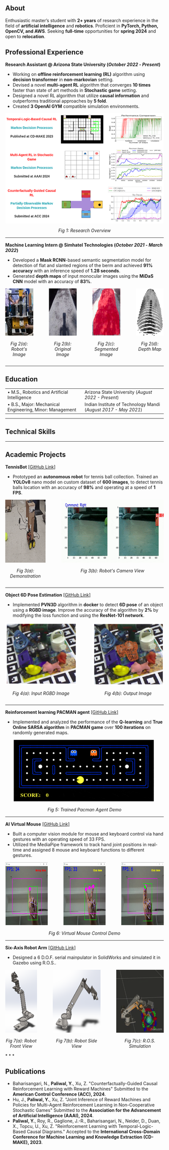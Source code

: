 
## About
Enthusiastic master’s student with **2+ years** of research experience in the field of **artificial intelligence** and **robotics**. Proficient in **PyTorch, Python, OpenCV, and AWS**. Seeking **full-time** opportunities for **spring 2024** and open to **relocation**.

## Professional Experience
**Research Assistant @ Arizona State University (_October 2022_ - _Present_)**
- Working on **offline reinforcement learning (RL)** algorithm using **decision transformer** in **non-markovian** setting.
- Devised a novel **multi-agent RL** algorithm that converges **10 times** faster than state of art methods in **Stochastic game** setting.
- Designed a novel RL algorithm that utilize **causal information** and outperforms traditional approaches by **5 fold**.
- Created **3 OpenAI GYM** compatible simulation environments.

<div style="display: flex; justify-content: center;">
  <img src="/assets/img/research_hori.png" alt="Research Overview" width="550" height="350">
</div>
<p style="text-align: center;"><em>Fig 1: Research Overview</em></p>

* * *

**Machine Learning Intern @ Simhatel Technologies (_October 2021_ - _March 2022_)**
- Developed a **Mask RCNN**-based semantic segmentation model for detection of flat and slanted regions of the berm and achieved **91% accuracy** with an inference speed of **1.28 seconds**.
- Generated **depth maps** of input monocular images using the **MiDaS CNN** model with an accuracy of **83%**.

<div style="display: flex; justify-content: center;">
  <div style="text-align: center; margin-right: 50px;">
    <img src="/assets/img/intern_robot_image.png" alt="" width="150" height="150">
    <p><em>Fig 2(a): Robot's<br>Image</em></p>
  </div>
  <div style="text-align: center; margin-right: 50px;">
    <img src="/assets/img/intern_base.png" alt="" width="150" height="150">
    <p><em>Fig 2(b): Original<br>Image</em></p>
  </div>
  <div style="text-align: center; margin-right: 50px;">
    <img src="/assets/img/intern_segmented.png" alt="" width="150" height="150">
    <p><em>Fig 2(c): Segmented<br>Image</em></p>
  </div>
  <div style="text-align: center;">
    <img src="/assets/img/intern_depth.png" alt="" width="150" height="150">
    <p><em>Fig 2(d): Depth Map</em></p>
  </div>
</div>

* * *

## Education
<table>
  <tr>
    <td>&#8226; M.S., Robotics and Artificial Intelligence</td>
    <td>Arizona State University (<em>August 2022 - Present</em>)</td>
  </tr>
  <tr>
    <td>&#8226; B.S., Major: Mechanical Engineering, Minor: Management</td>
    <td>Indian Institute of Technology Mandi (<em>August 2017 - May 2021</em>)</td>
  </tr>
</table>

* * *
## Technical Skills

* * *

## Academic Projects
**TennisBot** [[GitHub Link]](https://github.com/YashPaliwal19/TennisBot)
- Prototyped an **autonomous robot** for tennis ball collection. Trained an **YOLOv8** nano model on custom dataset of **600 images**, to detect tennis balls location with an accuracy of **98%** and operating at a speed of **1 FPS**.
<div style="display: flex; justify-content: center;">
  <div style="text-align: center; margin-right: 50px;">
    <img src="/movies/robot_view.gif" alt="Demonstration" width="150" height="200">
    <p><em>Fig 3(a): Demonstration</em></p>
  </div>
  <div style="text-align: center;">
    <img src="/movies/robot_camera_view.gif" alt="Robot Camera View" width="400" height="200">
    <p><em>Fig 3(b): Robot's Camera View</em></p>
  </div>
</div>


* * *

**Object 6D Pose Estimation** [[GitHub Link]](https://github.com/YashPaliwal19/TennisBot)
- Implemented **PVN3D** algorithm in **docker** to detect **6D pose** of an object using a **RGBD image**. Improve the accuracy of the algorithm by **2%** by modifying the loss function and using the **ResNet-101 network**.

<div style="display: flex; justify-content: center;">
  <div style="text-align: center; margin-right: 50px;">
    <img src="/assets/img/pose_estimation_input.png" alt="Demonstration" width="300" height="200">
    <p><em>Fig 4(a): Input RGBD Image</em></p>
  </div>
  <div style="text-align: center;">
    <img src="/assets/img/pose_estimation_output.png" alt="Robot Camera View" width="300" height="200">
    <p><em>Fig 4(b): Output Image</em></p>
  </div>
</div>

* * *

**Reinforcement learning PACMAN agent** [[GitHub Link]](https://github.com/hssahdev/AI_Team_Project)
- Implemented and analyzed the performance of the **Q-learning** and **True Online SARSA algorithm** in **PACMAN game** over **100 iterations** on randomly generated maps.

<div style="display: flex; justify-content: center;">
  <img src="/movies/pacman_gif.gif" alt="Robot View" width="450" height="200">
</div>
<p style="text-align: center;"><em>Fig 5: Trained Pacman Agent Demo</em></p>

* * *

**AI Virtual Mouse** [[GitHub Link]](https://github.com/YashPaliwal19/AI-Virtual_mouse)
- Built a computer vision module for mouse and keyboard control via hand gestures with an operating speed of 33 FPS.
- Utilized the MediaPipe framework to track hand joint positions in real-time and assigned 8 mouse and keyboard functions to different gestures.

<div style="display: flex; justify-content: center;">
  <div style="text-align: center; margin-right: 50px;">
    <img src="/assets/img/moving_mode.png" alt="" width="200" height="200">
  </div>
  <div style="text-align: center; margin-right: 50px;">
    <img src="/assets/img/click_mode1.png" alt="" width="200" height="200">
  </div>
  <div style="text-align: center;">
    <img src="/assets/img/click_mode2.png" alt="" width="200" height="200">
  </div>
</div>
<p style="text-align: center;"><em>Fig 6: Virtual Mouse Control Demo</em></p>


* * *

**Six-Axis Robot Arm** [[GitHub Link]](https://github.com/YashPaliwal19/TennisBot)
- Designed a 6 D.O.F. serial mainpulator in SolidWorks and simulated it in Gazebo using R.O.S..

<div style="display: flex; justify-content: center;">
  <div style="text-align: center;margin-right: 50px;">
    <img src="/assets/img/mani1.png" alt="" width="200" height="200">
     <p><em>Fig 7(a): Robot Front View</em></p>
  </div>
  <div style="text-align: center; margin-right: 50px;">
    <img src="/assets/img/mani2.png" alt="" width="300" height="200">
    <p><em>Fig 7(b): Robot Side View</em></p>
  </div>
  <div style="text-align: center;">
    <img src="/movies/robot_arm.gif" alt="" width="300" height="200">
    <p><em>Fig 7(c): R.O.S. Simulation</em></p>
  </div>
</div>
* * *

## Publications
- Baharisangari, N., **Paliwal, Y.**, Xu, Z. "Counterfactually-Guided Causal Reinforcement Learning with Reward Machines" Submitted to the **American Control Conference (ACC), 2024**.
- Hu, J., **Paliwal, Y.**, Xu, Z. "Joint Inference of Reward Machines and Policies for Multi-Agent Reinforcement Learning in Non-Cooperative Stochastic Games" Submitted to the **Association for the Advancement of Artificial Intelligence (AAAI), 2024**.
- **Paliwal, Y.**, Roy, R., Gaglione, J.-R., Baharisangari, N., Neider, D., Duan, X., Topcu, U., Xu, Z. "Reinforcement Learning with Temporal-Logic-Based Causal Diagrams." Accepted to the **International Cross-Domain Conference for Machine Learning and Knowledge Extraction (CD-MAKE), 2023**.




